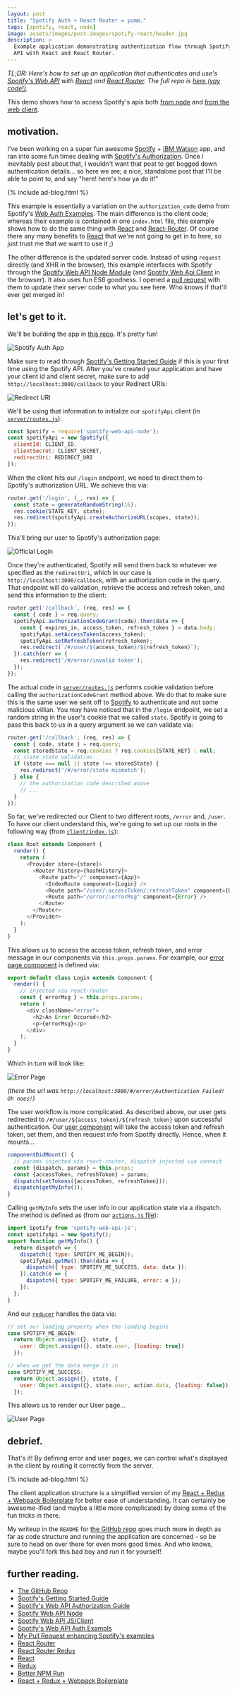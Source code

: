 ```yaml
---
layout: post
title: "Spotify Auth + React Router = yumm."
tags: [spotify, react, node]
image: assets/images/post-images/spotify-react/header.jpg
description: >
  Example application demonstrating authentication flow through Spotify's Web
  API with React and React Router.
---
```


*TL;DR: Here's how to set up an application that authenticates and use's
[Spotify's Web API][sgs] with [React][r] and [React Router][rr]. The full repo
is [here (yay code!)][gh].*

This demo shows how to access Spotify's apis both [from node][swn] and [from
the web client][swj].

## motivation.

I've been working on a super fun awesome [Spotify][s] + [IBM Watson][wat] app,
and ran into some fun times dealing with [Spotify's Authorization][sag]. Once
I inevitably post about that, I wouldn't want that post to get bogged down
authentication details... so here we are; a nice, standalone post that I'll be
able to point to, and say "here! here's how ya do it!"

{% include ad-blog.html %}

This example is essentially a variation on the `authorization_code` demo from
Spotify's [Web Auth Examples][wae]. The main difference is the client code;
whereas their example is contained in one `index.html` file, this example shows
how to do the same thing with [React][r] and [React-Router][rr]. Of course there
any many benefits to [React][r] that we're not going to get in to here, so just
trust me that we want to use it ;)

The other difference is the updated server code. Instead of using `request`
directly (and XHR in the browser), this example interfaces with Spotify through
the [Spotify Web API Node Module][swn] (and [Spotify Web Api Client][swj] in the
browser). It also uses fun ES6 goodness. I opened a [pull request][spr] with
them to update their server code to what you see here. Who knows if that'll
ever get merged in!

## let's get to it.

We'll be building the app in [this repo][gh]. It's pretty fun!

![Spotify Auth App](/assets/images/post-images/spotify-react/login-page.png)


Make sure to read through [Spotify's Getting Started Guide][sgs] if this is your
first time using the Spotify API. After you've created your application and have
your client id and client secret, make sure to add
`http://localhost:3000/callback` to your Redirect URIs:

![Redirect URI](/assets/images/post-images/spotify-react/redirect-uri.png)

We'll be using that information to initialize our `spotifyApi` client (in
[`server/routes.js`][rts]):

~~~js
const Spotify = require('spotify-web-api-node');
const spotifyApi = new Spotify({
  clientId: CLIENT_ID,
  clientSecret: CLIENT_SECRET,
  redirectUri: REDIRECT_URI
});
~~~

When the client hits our `/login` endpoint, we need to direct them to Spotify's
authorization URL. We achieve this via:

~~~js
router.get('/login', (_, res) => {
  const state = generateRandomString(16);
  res.cookie(STATE_KEY, state);
  res.redirect(spotifyApi.createAuthorizeURL(scopes, state));
});
~~~

This'll bring our user to Spotify's authorization page:

![Official Login](/assets/images/post-images/spotify-react/official-login.png)

Once they're authenticated, Spotify will send them back to whatever we specified
as the `redirectUri`, which in our case is `http://localhost:3000/callback`,
with an authorization code in the query. That endpoint will do validation,
retrieve the access and refresh token, and send this information to the client:

~~~js
router.get('/callback', (req, res) => {
  const { code } = req.query;
  spotifyApi.authorizationCodeGrant(code).then(data => {
    const { expires_in, access_token, refresh_token } = data.body;
    spotifyApi.setAccessToken(access_token);
    spotifyApi.setRefreshToken(refresh_token);
    res.redirect(`/#/user/${access_token}/${refresh_token}`);
  }).catch(err => {
    res.redirect('/#/error/invalid token');
  });
});
~~~

The actual code in [`server/routes.js`][rts] performs cookie validation before
calling the `authorizationCodeGrant` method above. We do that to make sure this
is the same user we sent off to [Spotify][s] to authenticate and not some
malicious villian. You may have noticed that in the `/login` endpoint, we set a
random string in the user's cookie that we called `state`. Spotify is going to
pass this back to us in a query argument so we can validate via:

~~~js
router.get('/callback', (req, res) => {
  const { code, state } = req.query;
  const storedState = req.cookies ? req.cookies[STATE_KEY] : null;
  // state state validation
  if (state === null || state !== storedState) {
    res.redirect('/#/error/state mismatch');
  } else {
    // the authorization code described above
    // ...
  }
});
~~~

So far, we've redirected our Client to two different roots, `/error` and,
`/user`. To have our client understand this, we're going to set up our roots in
the following way (from [`client/index.js`][idx]):

~~~js
class Root extends Component {
  render() {
    return (
      <Provider store={store}>
        <Router history={hashHistory}>
          <Route path="/" component={App}>
            <IndexRoute component={Login} />
            <Route path="/user/:accessToken/:refreshToken" component={User} />
            <Route path="/error/:errorMsg" component={Error} />
          </Route>
        </Router>
      </Provider>
    );
  }
}
~~~

This allows us to access the access token, refresh token, and error message in
our components via `this.props.params`. For example, our [error page
component][ec] is defined via:

~~~js
export default class Login extends Component {
  render() {
    // injected via react-router
    const { errorMsg } = this.props.params;
    return (
      <div className="error">
        <h2>An Error Occured</h2>
        <p>{errorMsg}</p>
      </div>
    );
  }
}
~~~

Which in turn will look like:

![Error Page](/assets/images/post-images/spotify-react/error-page.png)

*(there the url was `http://localhost:3000/#/error/Authentication Failed! Oh
noes!`)*

The user workflow is more complicated. As described above, our user gets
redirected to `/#/user/${access_token}/${refresh_token}` upon successful
authentication. Our [user component][uc] will take the access token and refresh
token, set them, and then request info from Spotify directly. Hence, when it
mounts...

~~~js
componentDidMount() {
  // params injected via react-router, dispatch injected via connect
  const {dispatch, params} = this.props;
  const {accessToken, refreshToken} = params;
  dispatch(setTokens({accessToken, refreshToken}));
  dispatch(getMyInfo());
}
~~~

Calling `getMyInfo` sets the user info in our application state via a dispatch.
The method is defined as (from our [`actions.js` file][acs]):

~~~js
import Spotify from 'spotify-web-api-js';
const spotifyApi = new Spotify();
export function getMyInfo() {
  return dispatch => {
    dispatch({ type: SPOTIFY_ME_BEGIN});
    spotifyApi.getMe().then(data => {
      dispatch({ type: SPOTIFY_ME_SUCCESS, data: data });
    }).catch(e => {
      dispatch({ type: SPOTIFY_ME_FAILURE, error: e });
    });
  };
}
~~~

And our [`reducer`][rdr] handles the data via:

~~~js
// set our loading property when the loading begins
case SPOTIFY_ME_BEGIN:
  return Object.assign({}, state, {
    user: Object.assign({}, state.user, {loading: true})
  });

// when we get the data merge it in
case SPOTIFY_ME_SUCCESS:
  return Object.assign({}, state, {
    user: Object.assign({}, state.user, action.data, {loading: false})
  });
~~~

This allows us to render our User page...

![User Page](/assets/images/post-images/spotify-react/user-page.png)

## debrief.

That's it! By defining error and user pages, we can control what's displayed
in the client by routing it correctly from the server.

{% include ad-blog.html %}

The client application structure is a simplified version of my [React + Redux +
Webpack Boilerplate][bp] for better ease of understanding. It can certainly be
awesome-ified (and maybe a little more complicated) by doing some of the fun
tricks in there.

My writeup in the `README` for [the GitHub repo][gh] goes much more in depth
as far as code structure and running the application are concerned - so be sure
to head on over there for even more good times. And who knows, maybe you'll fork
this bad boy and run it for yourself!

## further reading.

  - [The GitHub Repo][gh]
  - [Spotify's Getting Started Guide][sgs]
  - [Spotify's Web API Authorization Guide][sag]
  - [Spotify Web API Node][swn]
  - [Spotify Web API JS/Client][swj]
  - [Spotify's Web API Auth Exampls][wae]
  - [My Pull Request enhancing Spotify's examples][spr]
  - [React Router][rr]
  - [React Router Redux][rrr]
  - [React][r]
  - [Redux][rx]
  - [Better NPM Run][bnr]
  - [React + Redux + Webpack Boilerplate][bp]


[sgs]: https://developer.spotify.com/web-api/tutorial/
[sag]: https://developer.spotify.com/web-api/authorization-guide/
[swn]: https://github.com/JMPerez/spotify-web-api-node
[swj]: https://github.com/JMPerez/spotify-web-api-js
[wae]: https://github.com/spotify/web-api-auth-examples
[spr]: https://github.com/spotify/web-api-auth-examples/pull/7
[rr]:  https://github.com/rackt/react-router
[rrr]: https://github.com/rackt/react-router-redux
[r]:   https://facebook.github.io/react/
[rx]:  http://redux.js.org/
[bnr]: https://www.npmjs.com/package/better-npm-run
[bp]:  https://github.com/kauffecup/react-redux-webpack-boilerplate
[wat]: http://www.ibm.com/smarterplanet/us/en/ibmwatson/
[s]:   https://www.spotify.com/
[gh]:  https://github.com/kauffecup/spotify-react-router-auth
[rdr]: https://github.com/kauffecup/spotify-react-router-auth/blob/master/client/reducers/index.js
[acs]: https://github.com/kauffecup/spotify-react-router-auth/blob/master/client/actions/actions.js
[uc]:  https://github.com/kauffecup/spotify-react-router-auth/blob/master/client/components/User.js
[ec]:  https://github.com/kauffecup/spotify-react-router-auth/blob/master/client/components/Error.js
[idx]: https://github.com/kauffecup/spotify-react-router-auth/blob/master/client/index.js
[rts]: https://github.com/kauffecup/spotify-react-router-auth/blob/master/server/routes.js
